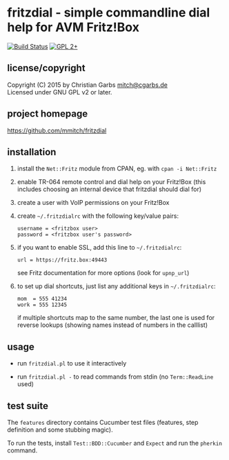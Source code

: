 fritzdial - simple commandline dial help for AVM Fritz!Box
==========================================================

[![Build Status](https://travis-ci.org/mmitch/fritzdial.svg?branch=master)](https://travis-ci.org/mmitch/fritzdial)
[![GPL 2+](https://img.shields.io/badge/license-GPL%202%2B-blue.svg)](http://www.gnu.org/licenses/gpl-2.0-standalone.html)


license/copyright
-----------------

Copyright (C) 2015 by  Christian Garbs <mitch@cgarbs.de>  
Licensed under GNU GPL v2 or later.


project homepage
----------------

  https://github.com/mmitch/fritzdial


installation
------------

1. install the ``Net::Fritz`` module from CPAN, eg. with ``cpan -i
   Net::Fritz``

2. enable TR-064 remote control and dial help on your Fritz!Box (this
   includes choosing an internal device that fritzdial should dial for)

3. create a user with VoIP permissions on your Fritz!Box

4. create ``~/.fritzdialrc`` with the following key/value pairs:
    ```
    username = <fritzbox user>
    password = <fritzbox user's password>
    ```
    
5. if you want to enable SSL, add this line to ``~/.fritzdialrc``:
    ```
    url = https://fritz.box:49443
    ```
   see Fritz documentation for more options (look for ``upnp_url``)

6. to set up dial shortcuts, just list any additional keys in ``~/.fritzdialrc``:
    ```
    mom  = 555 41234
    work = 555 12345
    ```
   if multiple shortcuts map to the same number, the last one is used for
   reverse lookups (showing names instead of numbers in the calllist)


usage
-----

* run ``fritzdial.pl`` to use it interactively

* run ``fritzdial.pl -`` to read commands from stdin (no ``Term::ReadLine`` used)


test suite
----------

The ``features`` directory contains Cucumber test files (features,
step definition and some stubbing magic).

To run the tests, install ``Test::BDD::Cucumber`` and ``Expect`` and
run the ``pherkin`` command.
